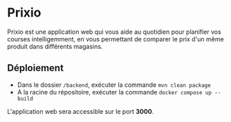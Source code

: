 # Prixio
Prixio est une application web qui vous aide au quotidien pour planifier vos courses intelligemment, en vous permettant de comparer le prix d'un même produit dans différents magasins.

## Déploiement
- Dans le dossier `/backend`, exécuter la commande `mvn clean package`
- A la racine du répositoire, exécuter la commande `docker compose up --build`

L'application web sera accessible sur le port **3000**.
